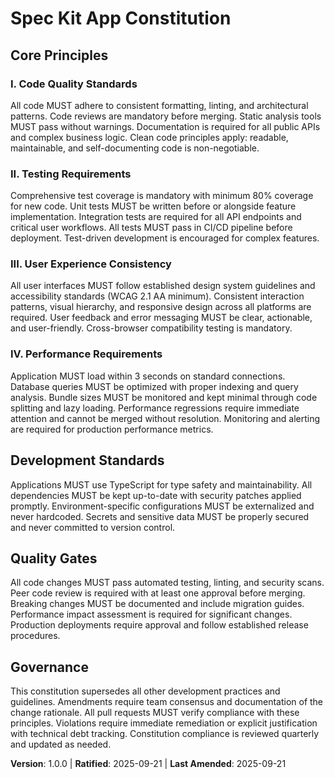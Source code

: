 <!--
Sync Impact Report:
- Version change: template → 1.0.0
- Added sections: 4 core principles, Development Standards, Quality Gates
- Modified principles: All replaced with new focused principles
- Templates requiring updates: ⚠ pending validation
- Follow-up TODOs: None
-->

# Spec Kit App Constitution

## Core Principles

### I. Code Quality Standards
All code MUST adhere to consistent formatting, linting, and architectural patterns.
Code reviews are mandatory before merging. Static analysis tools MUST pass without
warnings. Documentation is required for all public APIs and complex business logic.
Clean code principles apply: readable, maintainable, and self-documenting code is
non-negotiable.

### II. Testing Requirements
Comprehensive test coverage is mandatory with minimum 80% coverage for new code.
Unit tests MUST be written before or alongside feature implementation. Integration
tests are required for all API endpoints and critical user workflows. All tests
MUST pass in CI/CD pipeline before deployment. Test-driven development is
encouraged for complex features.

### III. User Experience Consistency
All user interfaces MUST follow established design system guidelines and
accessibility standards (WCAG 2.1 AA minimum). Consistent interaction patterns,
visual hierarchy, and responsive design across all platforms are required. User
feedback and error messaging MUST be clear, actionable, and user-friendly.
Cross-browser compatibility testing is mandatory.

### IV. Performance Requirements
Application MUST load within 3 seconds on standard connections. Database queries
MUST be optimized with proper indexing and query analysis. Bundle sizes MUST be
monitored and kept minimal through code splitting and lazy loading. Performance
regressions require immediate attention and cannot be merged without resolution.
Monitoring and alerting are required for production performance metrics.

## Development Standards

Applications MUST use TypeScript for type safety and maintainability. All
dependencies MUST be kept up-to-date with security patches applied promptly.
Environment-specific configurations MUST be externalized and never hardcoded.
Secrets and sensitive data MUST be properly secured and never committed to
version control.

## Quality Gates

All code changes MUST pass automated testing, linting, and security scans.
Peer code review is required with at least one approval before merging.
Breaking changes MUST be documented and include migration guides. Performance
impact assessment is required for significant changes. Production deployments
require approval and follow established release procedures.

## Governance

This constitution supersedes all other development practices and guidelines.
Amendments require team consensus and documentation of the change rationale.
All pull requests MUST verify compliance with these principles. Violations
require immediate remediation or explicit justification with technical debt
tracking. Constitution compliance is reviewed quarterly and updated as needed.

**Version**: 1.0.0 | **Ratified**: 2025-09-21 | **Last Amended**: 2025-09-21